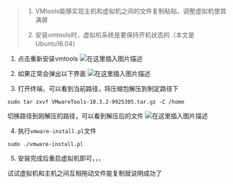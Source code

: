  > 1. VMtools能够实现主机和虚拟机之间的文件复制粘贴，调整虚拟机使其满屏
 >
 > 2. 安装vmtools时，虚拟机系统是要保持开机状态的（本文是Ubuntu16.04）

1. 点击重新安装vmtools
![在这里插入图片描述](https://img-blog.csdnimg.cn/20210611152415105.png?x-oss-process=image/watermark,type_ZmFuZ3poZW5naGVpdGk,shadow_10,text_aHR0cHM6Ly9ibG9nLmNzZG4ubmV0L3dlaXhpbl80NTM5MjA4MQ==,size_16,color_FFFFFF,t_70)
2. 如果正常会弹出以下界面
![在这里插入图片描述](https://img-blog.csdnimg.cn/20210611153535235.png?x-oss-process=image/watermark,type_ZmFuZ3poZW5naGVpdGk,shadow_10,text_aHR0cHM6Ly9ibG9nLmNzZG4ubmV0L3dlaXhpbl80NTM5MjA4MQ==,size_16,color_FFFFFF,t_70)

3. 打开终端，可以看到当前路径，将压缩包解压到制定路径下
```
sudo tar zxvf VMwareTools-10.3.2-9925305.tar.gz -C /home
```
切换路径到刚解压的路径，可以看到解压后的文件
![在这里插入图片描述](https://img-blog.csdnimg.cn/20210611153756598.png)

4. 执行`vmware-install.pl`文件
```
sudo ./vmware-install.pl 
```
5. 安装完成后重启虚拟机即可，，，


试试虚拟机和主机之间互相拖动文件能复制就说明成功了
